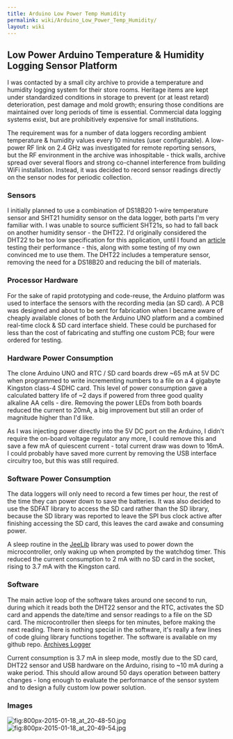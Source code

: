 ```yaml
---
title: Arduino Low Power Temp Humidity
permalink: wiki/Arduino_Low_Power_Temp_Humidity/
layout: wiki
---
```


Low Power Arduino Temperature & Humidity Logging Sensor Platform
----------------------------------------------------------------

I was contacted by a small city archive to provide a temperature and
humidity logging system for their store rooms. Heritage items are kept
under standardized conditions in storage to prevent (or at least retard)
deterioration, pest damage and mold growth; ensuring those conditions
are maintained over long periods of time is essential. Commercial data
logging systems exist, but are prohibitively expensive for small
institutions.

The requirement was for a number of data loggers recording ambient
temperature & humidity values every 10 minutes (user configurable). A
low-power RF link on 2.4 GHz was investigated for remote reporting
sensors, but the RF environment in the archive was inhospitable - thick
walls, archive spread over several floors and strong co-channel
interference from building WiFi installation. Instead, it was decided to
record sensor readings directly on the sensor nodes for periodic
collection.

### Sensors

I initially planned to use a combination of DS18B20 1-wire temperature
sensor and SHT21 humidity sensor on the data logger, both parts I'm very
familiar with. I was unable to source sufficient SHT21s, so had to fall
back on another humidity sensor - the DHT22. I'd originally considered
the DHT22 to be too low specification for this application, until I
found an [article](http://www.kandrsmith.org/RJS/Misc/hygrometers.html)
testing their performance - this, along with some testing of my own
convinced me to use them. The DHT22 includes a temperature sensor,
removing the need for a DS18B20 and reducing the bill of materials.

### Processor Hardware

For the sake of rapid prototyping and code-reuse, the Arduino platform
was used to interface the sensors with the recording media (an SD card).
A PCB was designed and about to be sent for fabrication when I became
aware of cheaply available clones of both the Arduino UNO platform and a
combined real-time clock & SD card interface shield. These could be
purchased for less than the cost of fabricating and stuffing one custom
PCB; four were ordered for testing.

### Hardware Power Consumption

The clone Arduino UNO and RTC / SD card boards drew ~65 mA at 5V DC when
programmed to write incrementing numbers to a file on a 4 gigabyte
Kingston class-4 SDHC card. This level of power consumption gave a
calculated battery life of ~2 days if powered from three good quality
alkaline AA cells - dire. Removing the power LEDs from both boards
reduced the current to 20mA, a big improvement but still an order of
magnitude higher than I'd like.

As I was injecting power directly into the 5V DC port on the Arduino, I
didn't require the on-board voltage regulator any more, I could remove
this and save a few mA of quiescent current - total current draw was
down to 16mA. I could probably have saved more current by removing the
USB interface circuitry too, but this was still required.

### Software Power Consumption

The data loggers will only need to record a few times per hour, the rest
of the time they can power down to save the batteries. It was also
decided to use the SDFAT library to access the SD card rather than the
SD library, because the SD library was reported to leave the SPI bus
clock active after finishing accessing the SD card, this leaves the card
awake and consuming power.

A sleep routine in the
[JeeLib](http://jeelabs.net/pub/docs/jeelib/classSleepy.html) library
was used to power down the microcontroller, only waking up when prompted
by the watchdog timer. This reduced the current consumption to 2 mA with
no SD card in the socket, rising to 3.7 mA with the Kingston card.

### Software

The main active loop of the software takes around one second to run,
during which it reads both the DHT22 sensor and the RTC, activates the
SD card and appends the date/time and sensor readings to a file on the
SD card. The microcontroller then sleeps for ten minutes, before making
the next reading. There is nothing special in the software, it's really
a few lines of code gluing library functions together. The software is
available on my github repo. [Archives
Logger](https://github.com/g7uvw/drunken-dangerzone/tree/master/archives_logger)

Current consumption is 3.7 mA in sleep mode, mostly due to the SD card,
DHT22 sensor and USB hardware on the Arduino, rising to ~10 mA during a
wake period. This should allow around 50 days operation between battery
changes - long enough to evaluate the performance of the sensor system
and to design a fully custom low power solution.

### Images

![](800px-2015-01-18_at_20-48-50.jpg "fig:800px-2015-01-18_at_20-48-50.jpg")
![](800px-2015-01-18_at_20-49-54.jpg "fig:800px-2015-01-18_at_20-49-54.jpg")
